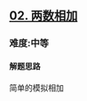 <h2><a href="https://leetcode.cn/problems/add-two-numbers/">02. 两数相加</a></h2>
<h3>难度:中等</h3>
<h4>解题思路</h4>
<p>简单的模拟相加</p>
